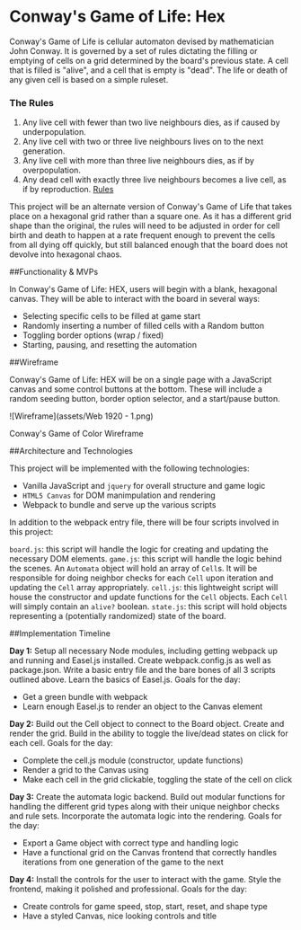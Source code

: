 # Conway's Game of Life: Hex

Conway's Game of Life is cellular automaton devised by mathematician John Conway. It is governed by a set of rules dictating the filling or emptying of cells on a grid determined by the board's previous state. A cell that is filled is "alive", and a cell that is empty is "dead". The life or death of any given cell is based on a simple ruleset.

### The Rules

1. Any live cell with fewer than two live neighbours dies, as if caused by underpopulation.
2. Any live cell with two or three live neighbours lives on to the next generation.
3. Any live cell with more than three live neighbours dies, as if by overpopulation.
4. Any dead cell with exactly three live neighbours becomes a live cell, as if by reproduction.
[Rules](https://en.wikipedia.org/wiki/Conway's_Game_of_Life#Rules)

This project will be an alternate version of Conway's Game of Life that takes place on a hexagonal grid rather than a square one. As it has a different grid shape than the original, the rules will need to be adjusted in order for cell birth and death to happen at a rate frequent enough to prevent the cells from all dying off quickly, but still balanced enough that the board does not devolve into hexagonal chaos.

##Functionality & MVPs

In Conway's Game of Life: HEX, users will begin with a blank, hexagonal canvas. They will be able to interact with the board in several ways:

* Selecting specific cells to be filled at game start
* Randomly inserting a number of filled cells with a Random button
* Toggling border options (wrap / fixed)
* Starting, pausing, and resetting the automation

##Wireframe

Conway's Game of Life: HEX will be on a single page with a JavaScript canvas and some control buttons at the bottom. These will include a random seeding button, border option selector, and a start/pause button.

![Wireframe](assets/Web 1920 - 1.png)

Conway's Game of Color Wireframe

##Architecture and Technologies

This project will be implemented with the following technologies:

* Vanilla JavaScript and `jquery` for overall structure and game logic
* `HTML5 Canvas` for DOM manimpulation and rendering
* Webpack to bundle and serve up the various scripts

In addition to the webpack entry file, there will be four scripts involved in this project:

`board.js`: this script will handle the logic for creating and updating the necessary DOM elements.
`game.js`: this script will handle the logic behind the scenes. An `Automata` object will hold an array of `Cell`s. It will be responsible for doing neighbor checks for each `Cell` upon iteration and updating the `Cell` array appropriately.
`cell.js`: this lightweight script will house the constructor and update functions for the `Cell` objects. Each `Cell` will simply contain an `alive?` boolean.
`state.js`: this script will hold objects representing a (potentially randomized) state of the board.

##Implementation Timeline

**Day 1:** Setup all necessary Node modules, including getting webpack up and running and Easel.js installed. Create webpack.config.js as well as package.json. Write a basic entry file and the bare bones of all 3 scripts outlined above. Learn the basics of Easel.js. Goals for the day:

* Get a green bundle with webpack
* Learn enough Easel.js to render an object to the Canvas element

**Day 2:** Build out the Cell object to connect to the Board object. Create and render the grid. Build in the ability to toggle the live/dead states on click for each cell. Goals for the day:

* Complete the cell.js module (constructor, update functions)
* Render a grid to the Canvas using
* Make each cell in the grid clickable, toggling the state of the cell on click

**Day 3:** Create the automata logic backend. Build out modular functions for handling the different grid types along with their unique neighbor checks and rule sets. Incorporate the automata logic into the rendering. Goals for the day:

* Export a Game object with correct type and handling logic
* Have a functional grid on the Canvas frontend that correctly handles iterations from one generation of the game to the next

**Day 4:** Install the controls for the user to interact with the game. Style the frontend, making it polished and professional. Goals for the day:

* Create controls for game speed, stop, start, reset, and shape type
* Have a styled Canvas, nice looking controls and title
